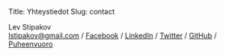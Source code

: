 Title: Yhteystiedot
Slug: contact

Lev Stipakov  
[lstipakov@gmail.com](mailto:lstipakov@gmail.com) / [Facebook](https://www.facebook.com/lstipakov) / [LinkedIn](https://fi.linkedin.com/in/lstipakov) / [Twitter](https://twitter.com/lstipakov) / [GitHub](https://github.com/lstipakov) / [Puheenvuoro](http://levstipakov.puheenvuoro.uusisuomi.fi)
